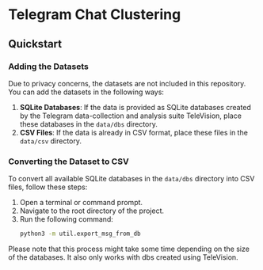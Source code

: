 # Telegram Chat Clustering

## Quickstart

### Adding the Datasets
Due to privacy concerns, the datasets are not included in this repository. You can add the datasets in the following ways:
1. **SQLite Databases**: If the data is provided as SQLite databases created by the Telegram data-collection and analysis suite TeleVision, place these databases in the `data/dbs` directory.
2. **CSV Files**: If the data is already in CSV format, place these files in the `data/csv` directory.

### Converting the Dataset to CSV
To convert all available SQLite databases in the `data/dbs` directory into CSV files, follow these steps:

1. Open a terminal or command prompt.
2. Navigate to the root directory of the project.
3. Run the following command:
    ```sh
    python3 -m util.export_msg_from_db
    ```

Please note that this process might take some time depending on the size of the databases. It also only works with dbs created using TeleVision.

